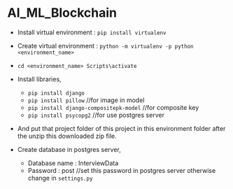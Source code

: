 # AI_ML_Blockchain

- Install virtual environment : `pip install virtualenv`

- Create virtual environment : `python -m virtualenv -p python <environment_name>`

- `cd <environment_name> Scripts\activate`

- Install libraries,
  - `pip install django`
  - `pip install pillow`    //for image in model
  - `pip install django-compositepk-model`   //for composite key
  - `pip install psycopg2`   //for use postgres server

- And put that project folder of this project in this environment folder after the unzip this downloaded zip file.


- Create database in postgres server,
  - Database name : InterviewData
  - Password : post   //set this password in postgres server otherwise change in `settings.py`
